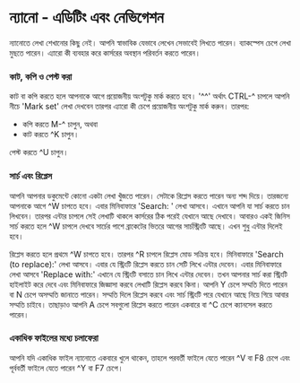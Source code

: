 # ন্যানো - এডিটিং এবং নেভিগেশন #

ন্যানোতে লেখা শেখানোর কিছু নেই। আপনি স্বাভাবিক যেভাবে লেখেন সেভাবেই লিখতে পারেন। ব্যাকস্পেস চেপে লেখা মুছতে পারেন। এ্যারো কী ব্যবহার করে কার্সরের অবস্থান পরিবর্তন করতে পারেন।

### কাট, কপি ও পেস্ট করা ###

কাট বা কপি করতে হলে আপনাকে আগে প্রয়োজনীয় অংশটুকু মার্ক করতে হবে। '^^' অর্থাৎ CTRL-^ চাপলে আপনি নীচে 'Mark set' লেখা দেখবেন তারপর এ্যারো কী চেপে প্রয়োজনীয় অংশটুকু মার্ক করুন। তারপর:

*  কপি করতে M-^ চাপুন, অথবা
*  কাট করতে ^K চাপুন।

পেস্ট করতে ^U চাপুন।

### সার্চ এবং রিপ্লেস ###

আপনি আপনার ডকুমেন্টে কোনো একটা লেখা খুঁজতে পারেন। সেটাকে রিপ্লেস করতে পারেন অন্য শব্দ দিয়ে। তারজন্যে আপনাকে আগে ^W চাপতে হবে। এবার মিনিবাফারে 'Search: ' লেখা আসবে। এখানে আপনি যা সার্চ করতে চান লিখবেন। তারপর এন্টার চাপলে সেই লেখাটি থাকলে কার্সরের ঠিক পরেই যেখানে আছে দেখাবে। আবারও একই জিনিস সার্চ করতে হলে ^W চাপলে দেখবে সার্চের পাশে ব্রাকেটের ভিতরে আগের সার্চস্ট্রিংটি আছে। এখন শুধু এন্টার দিলেই হবে।

রিপ্লেস করতে হলে প্রথমে ^W চাপতে হবে। তারপর ^R চাপলে রিপ্লেস মোড সক্রিয় হবে। মিনিবাফারে 'Search (to replace):' লেখা আসবে। এবার যে স্ট্রিংটি রিপ্লেস করতে চান সেটি লিখে এন্টার দেবেন। এবার মিনিবাফারে লেখা আসবে 'Replace with:' এখানে যে স্ট্রিংটি বসাতে চান লিখে এন্টার দেবেন। তখন আপনার সার্চ করা স্ট্রিংটি হাইলাইট করে দেবে এবং মিনিবাফারে জিজ্ঞাসা করবে লেখাটি রিপ্লেস করবে কিনা। আপনি Y চেপে সম্মতি দিতে পারেন বা N চেপে অসম্মতি জানাতে পারেন। সম্মতি দিলে রিপ্লেস করবে এবং সার্চ স্ট্রিংটি পরে যেখানে আছে নিয়ে গিয়ে আবার সম্মতি চাইবে। তাছাড়াও আপনি A চেপে সবগুলো রিপ্লেস করতে পারেন একবারে বা ^C চেপে ক্যানসেল করতে পারেন।

### একাধিক ফাইলের মধ্যে চলাফেরা ###

আপনি যদি একাধিক ফাইল ন্যানোতে একবারে খুলে থাকেন, তাহলে পরবর্তী ফাইলে যেতে পারেন ^V বা F8 চেপে এবং পূর্ববর্তী ফাইলে যেতে পারেন ^Y বা F7 চেপে।
